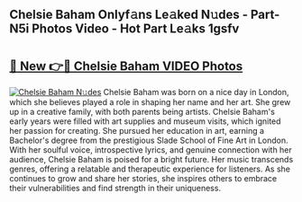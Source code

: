 ## Chelsie Baham Onlyf𝚊ns Le𝚊ked N𝚞des - Part-N5i Photos Video - Hot Part Le𝚊ks 1gsfv

# <h2><a href="http://ac53880.deff.icu/?id=Chelsie+Baham">🔗 New 👉🔴 Chelsie Baham VIDEO Photos</a></h2>

[![Chelsie Baham N𝚞des](https://i.imgur.com/rIISA9y.gif)](http://ac53880.deff.icu/?id=Chelsie+Baham)
Chelsie Baham was born on a nice day in London, which she believes played a role in shaping her name and her art. She grew up in a creative family, with both parents being artists. Chelsie Baham's early years were filled with art supplies and museum visits, which ignited her passion for creating. She pursued her education in art, earning a Bachelor's degree from the prestigious Slade School of Fine Art in London. With her soulful voice, introspective lyrics, and genuine connection with her audience, Chelsie Baham is poised for a bright future. Her music transcends genres, offering a relatable and therapeutic experience for listeners. As she continues to grow and share her stories, she inspires others to embrace their vulnerabilities and find strength in their uniqueness.
